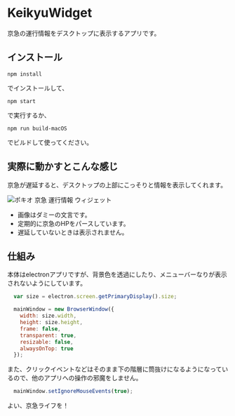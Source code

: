 # KeikyuWidget
京急の運行情報をデスクトップに表示するアプリです。

## インストール

```
npm install
```

でインストールして、


```
npm start
```

で実行するか、


```
npm run build-macOS
```

でビルドして使ってください。


## 実際に動かすとこんな感じ


京急が遅延すると、デスクトップの上部にこっそりと情報を表示してくれます。


![ポキオ 京急 運行情報 ウィジェット](https://lh3.googleusercontent.com/5r7Fkb-CWmOF7MtnT0QisxECn3_415XFNldXLOmNyj20t2hZvftBexs1XVKaz2qVE0-PZjOx0syga01acdgVcqMiZ_DAs_fEQZC5K5eGid1HAQCXUU5ZWlbQ1mXCiDV1drkjjoprQcU=s600 "ポキオ 京急 運行情報 ウィジェット")



 - 画像はダミーの文言です。
 - 定期的に京急のHPをパースしています。
 - 遅延していないときは表示されません。



## 仕組み


本体はelectronアプリですが、背景色を透過にしたり、メニューバーなりが表示されないようにしています。


```javascript
  var size = electron.screen.getPrimaryDisplay().size;

  mainWindow = new BrowserWindow({
    width: size.width,
    height: size.height,
    frame: false,
    transparent: true,
    resizable: false,
    alwaysOnTop: true
  });
```

また、クリックイベントなどはそのまま下の階層に筒抜けになるようになっているので、他のアプリへの操作の邪魔をしません。


```javascript
  mainWindow.setIgnoreMouseEvents(true);
```


よい、京急ライフを！
